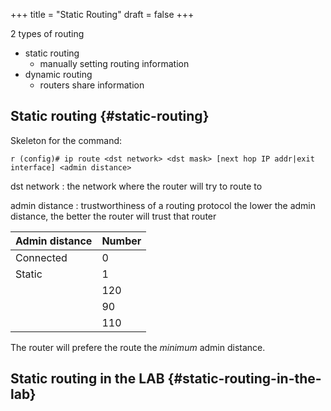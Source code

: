 +++
title = "Static Routing"
draft = false
+++

2 types of routing

-   static routing
    -   manually setting routing information
-   dynamic routing
    -   routers share information


## Static routing {#static-routing}

Skeleton for the command:

```text
r (config)# ip route <dst network> <dst mask> [next hop IP addr|exit interface] <admin distance>
```

dst network
: the network where the router will try to route to

admin distance
: trustworthiness of a routing protocol
    the lower the admin distance, the better the router will trust that router

| Admin distance | Number |
|----------------|--------|
| Connected      | 0      |
| Static         | 1      |
|                | 120    |
|                | 90     |
|                | 110    |

The router will prefere the route the _minimum_ admin distance.


## Static routing in the LAB {#static-routing-in-the-lab}
